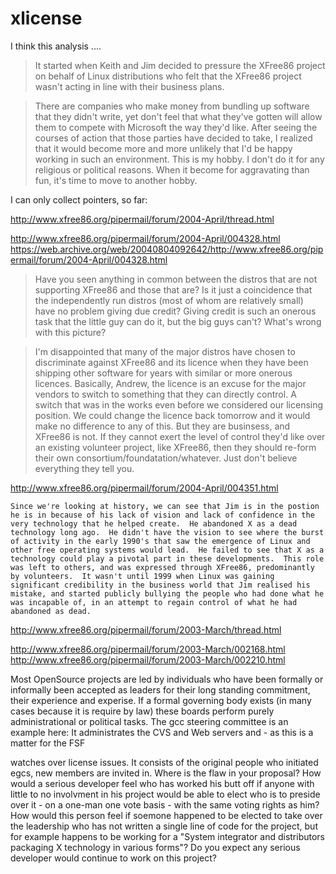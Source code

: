 # xlicense


I think this analysis ....

> It started when Keith and Jim decided to pressure the XFree86 project on behalf of Linux distributions who felt that the XFree86 project wasn't acting in line with their business plans.


> There are companies who make money from bundling up software that they didn't write, yet don't feel that what they've gotten will allow them to compete
>with Microsoft the way they'd like. After seeing the courses of action that those parties have decided to take, I realized that it would become more and more
>unlikely that I'd be happy working in such an environment.  This is my hobby.  I don't do it for any religious or political reasons. When it become for
>aggravating than fun, it's time to move to another hobby.



I can only collect pointers, so far:

http://www.xfree86.org/pipermail/forum/2004-April/thread.html

http://www.xfree86.org/pipermail/forum/2004-April/004328.html
https://web.archive.org/web/20040804092642/http://www.xfree86.org/pipermail/forum/2004-April/004328.html

> Have you seen anything in common between the distros that are not supporting XFree86 and those that are?  Is it just a coincidence that the independently run
> distros (most of whom are relatively small) have no problem giving due credit?  Giving credit is such an onerous task that the little guy can do it, but the  big guys can't?  What's wrong with this picture?



> I'm disappointed that many of the major distros have chosen to discriminate against XFree86 and its licence when they have been shipping other software for
> years with similar or more onerous licences.  Basically, Andrew, the licence is an excuse for the major vendors to switch to something that they can directly
> control. A switch that was in the works even before we considered our licensing position.  We could change the licence back tomorrow and it would make no
> difference to any of this.  But they are businsess, and XFree86 is not.  If they cannot exert the level of control they'd like over an existing volunteer
> project, like XFree86, then they should re-form their own consortium/foundatation/whatever.  Just don't believe everything they tell you.


http://www.xfree86.org/pipermail/forum/2004-April/004351.html

 `Since we're looking at history, we can see that Jim is in the postion
 he is in because of his lack of vision and lack of confidence in
 the very technology that he helped create.  He abandoned X as a
 dead technology long ago.  He didn't have the vision to see where
 the burst of activity in the early 1990's that saw the emergence
 of Linux and other free operating systems would lead.  He failed
 to see that X as a technology could play a pivotal part in these
 developments.  This role was left to others, and was expressed
 through XFree86, predominantly by volunteers.  It wasn't until 1999
 when Linux was gaining significant credibility in the business world
 that Jim realised his mistake, and started publicly bullying the
 people who had done what he was incapable of, in an attempt to
 regain control of what he had abandoned as dead.`


http://www.xfree86.org/pipermail/forum/2003-March/thread.html

http://www.xfree86.org/pipermail/forum/2003-March/002168.html
http://www.xfree86.org/pipermail/forum/2003-March/002210.html

 Most OpenSource projects are led by individuals who have been
 formally or informally been accepted as leaders for their long
 standing commitment, their experience and experise. If a formal
 governing body exists (in many cases because it is require by
 law) these boards perform purely administrational or political
 tasks.
 The gcc steering committee is an example here: It administrates
 the CVS and Web servers and - as this is a matter for the FSF



 watches over license issues. It consists of the original people
 who initiated egcs, new members are invited in.
 Where is the flaw in your proposal?
 How would a serious developer feel who has worked his butt off
 if anyone with little to no involvment in his project would be
 able to elect who is to preside over it - on a one-man one vote
 basis - with the same voting rights as him?
 How would this person feel if soemone happened to be elected
 to take over the leadership who has not written a single line
 of code for the project, but for example happens to be working
 for a "System integrator and distributors packaging X technology
 in various forms"?
 Do you expect any serious developer would continue to work on
 this project?
